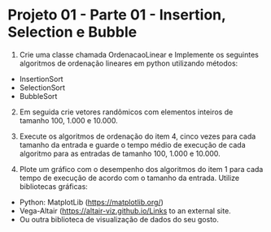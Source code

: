 

# Projeto 01 - Parte 01 - Insertion, Selection e Bubble

1. Crie uma classe chamada OrdenacaoLinear e Implemente os seguintes algoritmos de ordenação lineares em python utilizando métodos:

- InsertionSort
- SelectionSort
- BubbleSort

2. Em seguida crie vetores randômicos com elementos inteiros de tamanho 100, 1.000 e 10.000.

3. Execute os algoritmos de ordenação do item 4, cinco vezes para cada tamanho da entrada e guarde o tempo médio de execução de cada algoritmo para as entradas de tamanho 100, 1.000 e 10.000.

4. Plote um gráfico com o desempenho dos algoritmos do item 1 para cada tempo de execução de acordo com o tamanho da entrada. Utilize bibliotecas gráficas:

- Python: MatplotLib (https://matplotlib.org/)
- Vega-Altair (https://altair-viz.github.io/Links to an external site.
- Ou outra biblioteca de visualização de dados do seu gosto.